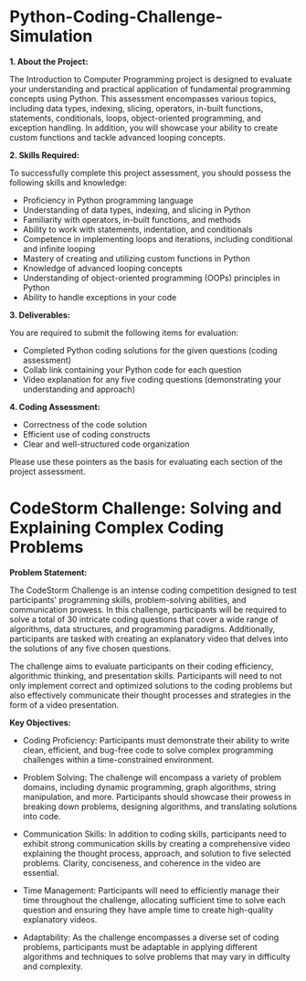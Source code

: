 # Python-Coding-Challenge-Simulation


**1. About the Project:**

The Introduction to Computer Programming project is designed to evaluate your understanding and practical application of fundamental programming concepts using Python. This assessment encompasses various topics, including data types, indexing, slicing, operators, in-built functions, statements, conditionals, loops, object-oriented programming, and exception handling. In addition, you will showcase your ability to create custom functions and tackle advanced looping concepts.

**2. Skills Required:**

  To successfully complete this project assessment, you should possess the following skills and knowledge:
- Proficiency in Python programming language
- Understanding of data types, indexing, and slicing in Python
- Familiarity with operators, in-built functions, and methods
- Ability to work with statements, indentation, and conditionals
- Competence in implementing loops and iterations, including conditional and infinite looping
- Mastery of creating and utilizing custom functions in Python
- Knowledge of advanced looping concepts
- Understanding of object-oriented programming (OOPs) principles in Python
- Ability to handle exceptions in your code

**3. Deliverables:**

You are required to submit the following items for evaluation:
- Completed Python coding solutions for the given questions (coding assessment)
- Collab link containing your Python code for each question
- Video explanation for any five coding questions (demonstrating your understanding and approach)


**4. Coding Assessment:**

- Correctness of the code solution
- Efficient use of coding constructs
- Clear and well-structured code organization


Please use these pointers as the basis for evaluating each section of the project assessment.

# **CodeStorm Challenge: Solving and Explaining Complex Coding Problems**

**Problem Statement:**

The CodeStorm Challenge is an intense coding competition designed to test participants' programming skills, problem-solving abilities, and communication prowess. In this challenge, participants will be required to solve a total of 30 intricate coding questions that cover a wide range of algorithms, data structures, and programming paradigms. Additionally, participants are tasked with creating an explanatory video that delves into the solutions of any five chosen questions.

The challenge aims to evaluate participants on their coding efficiency, algorithmic thinking, and presentation skills. Participants will need to not only implement correct and optimized solutions to the coding problems but also effectively communicate their thought processes and strategies in the form of a video presentation.

**Key Objectives:**

* Coding Proficiency: Participants must demonstrate their ability to write clean, efficient, and bug-free code to solve complex programming challenges within a time-constrained environment.

* Problem Solving: The challenge will encompass a variety of problem domains, including dynamic programming, graph algorithms, string manipulation, and more. Participants should showcase their prowess in breaking down problems, designing algorithms, and translating solutions into code.

* Communication Skills: In addition to coding skills, participants need to exhibit strong communication skills by creating a comprehensive video explaining the thought process, approach, and solution to five selected problems. Clarity, conciseness, and coherence in the video are essential.

* Time Management: Participants will need to efficiently manage their time throughout the challenge, allocating sufficient time to solve each question and ensuring they have ample time to create high-quality explanatory videos.

* Adaptability: As the challenge encompasses a diverse set of coding problems, participants must be adaptable in applying different algorithms and techniques to solve problems that may vary in difficulty and complexity.
